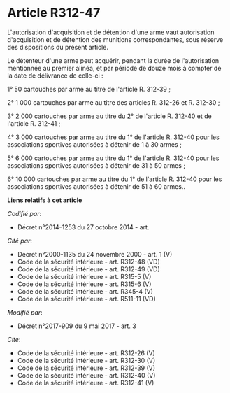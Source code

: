 # Article R312-47

L'autorisation d'acquisition et de détention d'une arme vaut autorisation d'acquisition et de détention des munitions
correspondantes, sous réserve des dispositions du présent article. 

Le détenteur d'une arme peut acquérir, pendant la durée de l'autorisation mentionnée au premier alinéa, et par période de
douze mois à compter de la date de délivrance de celle-ci : 

1° 50 cartouches par arme au titre de l'article R. 312-39 ; 

2° 1 000 cartouches par arme au titre des articles R. 312-26 et R. 312-30 ; 

3° 2 000 cartouches par arme au titre du 2° de l'article R. 312-40 et de l'article R. 312-41 ; 

4° 3 000 cartouches par arme au titre du 1° de l'article R. 312-40 pour les associations sportives autorisées à détenir de 1
à 30 armes ; 

5° 6 000 cartouches par arme au titre du 1° de l'article R. 312-40 pour les associations sportives autorisées à détenir de 31
à 50 armes ; 

6° 10 000 cartouches par arme au titre du 1° de l'article R. 312-40 pour les associations sportives autorisées à détenir de
51 à 60 armes..

**Liens relatifs à cet article**

_Codifié par_:

  - Décret n°2014-1253 du 27 octobre 2014 - art.

_Cité par_:

  - Décret n°2000-1135 du 24 novembre 2000 - art. 1 (V)
  - Code de la sécurité intérieure - art. R312-48 (VD)
  - Code de la sécurité intérieure - art. R312-49 (VD)
  - Code de la sécurité intérieure - art. R315-5 (V)
  - Code de la sécurité intérieure - art. R315-6 (V)
  - Code de la sécurité intérieure - art. R345-4 (V)
  - Code de la sécurité intérieure - art. R511-11 (VD)

_Modifié par_:

  - Décret n°2017-909 du 9 mai 2017 - art. 3

_Cite_:

  - Code de la sécurité intérieure - art. R312-26 (V)
  - Code de la sécurité intérieure - art. R312-30 (V)
  - Code de la sécurité intérieure - art. R312-39 (V)
  - Code de la sécurité intérieure - art. R312-40 (V)
  - Code de la sécurité intérieure - art. R312-41 (V)
